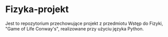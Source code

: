 # Fizyka-projekt
Jest to repozytorium przechowujące projekt z przedmiotu Wstęp do Fizyki, "Game of Life Conway's", realizowane przy użyciu języka Python.
